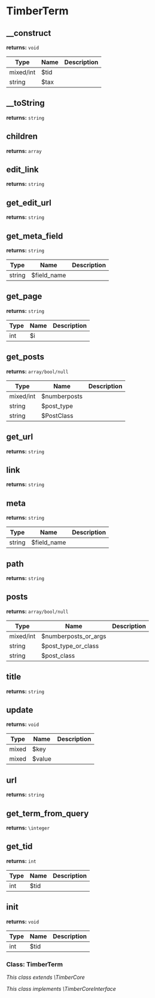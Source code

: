 
# TimberTerm


## __construct
**returns:** `void`



Type | Name | Description
---- | ---- | -----------
mixed/int | $tid | 
string | $tax | 


## __toString
**returns:** `string`




## children
**returns:** `array`




## edit_link
**returns:** `string`




## get_edit_url
**returns:** `string`




## get_meta_field
**returns:** `string`



Type | Name | Description
---- | ---- | -----------
string | $field_name | 


## get_page
**returns:** `string`



Type | Name | Description
---- | ---- | -----------
int | $i | 


## get_posts
**returns:** `array/bool/null`



Type | Name | Description
---- | ---- | -----------
mixed/int | $numberposts | 
string | $post_type | 
string | $PostClass | 


## get_url
**returns:** `string`




## link
**returns:** `string`




## meta
**returns:** `string`



Type | Name | Description
---- | ---- | -----------
string | $field_name | 


## path
**returns:** `string`




## posts
**returns:** `array/bool/null`



Type | Name | Description
---- | ---- | -----------
mixed/int | $numberposts_or_args | 
string | $post_type_or_class | 
string | $post_class | 


## title
**returns:** `string`




## update
**returns:** `void`



Type | Name | Description
---- | ---- | -----------
mixed | $key | 
mixed | $value | 


## url
**returns:** `string`




## get_term_from_query
**returns:** `\integer`




## get_tid
**returns:** `int`



Type | Name | Description
---- | ---- | -----------
int | $tid | 


## init
**returns:** `void`



Type | Name | Description
---- | ---- | -----------
int | $tid | 



### Class: TimberTerm



*This class extends \TimberCore*

*This class implements \TimberCoreInterface*

